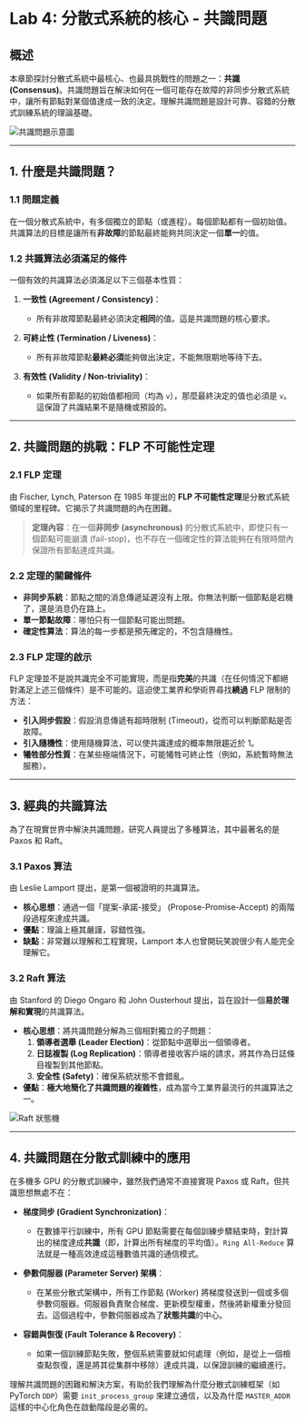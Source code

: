 # Lab 4: 分散式系統的核心 - 共識問題

## 概述

本章節探討分散式系統中最核心、也最具挑戰性的問題之一：**共識 (Consensus)**。共識問題旨在解決如何在一個可能存在故障的非同步分散式系統中，讓所有節點對某個值達成一致的決定。理解共識問題是設計可靠、容錯的分散式訓練系統的理論基礎。

![共識問題示意圖](https://pic2.zhimg.com/v2-b7e9b062137542283e3371f81d4a9914_1440w.jpg)

---

## 1. 什麼是共識問題？

### 1.1 問題定義

在一個分散式系統中，有多個獨立的節點（或進程）。每個節點都有一個初始值。共識算法的目標是讓所有**非故障**的節點最終能夠共同決定一個**單一**的值。

### 1.2 共識算法必須滿足的條件

一個有效的共識算法必須滿足以下三個基本性質：

1.  **一致性 (Agreement / Consistency)**：
    - 所有非故障節點最終必須決定**相同**的值。這是共識問題的核心要求。

2.  **可終止性 (Termination / Liveness)**：
    - 所有非故障節點**最終必須**能夠做出決定，不能無限期地等待下去。

3.  **有效性 (Validity / Non-triviality)**：
    - 如果所有節點的初始值都相同（均為 `v`），那麼最終決定的值也必須是 `v`。這保證了共識結果不是隨機或預設的。

---

## 2. 共識問題的挑戰：FLP 不可能性定理

### 2.1 FLP 定理

由 Fischer, Lynch, Paterson 在 1985 年提出的 **FLP 不可能性定理**是分散式系統領域的里程碑。它揭示了共識問題的內在困難。

> **定理內容**：在一個**非同步 (asynchronous)** 的分散式系統中，即使只有一個節點可能崩潰 (fail-stop)，也不存在一個確定性的算法能夠在有限時間內保證所有節點達成共識。

### 2.2 定理的關鍵條件

- **非同步系統**：節點之間的消息傳遞延遲沒有上限。你無法判斷一個節點是宕機了，還是消息仍在路上。
- **單一節點故障**：哪怕只有一個節點可能出問題。
- **確定性算法**：算法的每一步都是預先確定的，不包含隨機性。

### 2.3 FLP 定理的啟示

FLP 定理並不是說共識完全不可能實現，而是指**完美**的共識（在任何情況下都絕對滿足上述三個條件）是不可能的。這迫使工業界和學術界尋找**繞過** FLP 限制的方法：
- **引入同步假設**：假設消息傳遞有超時限制 (Timeout)，從而可以判斷節點是否故障。
- **引入隨機性**：使用隨機算法，可以使共識達成的概率無限趨近於 1。
- **犧牲部分性質**：在某些極端情況下，可能犧牲可終止性（例如，系統暫時無法服務）。

---

## 3. 經典的共識算法

為了在現實世界中解決共識問題，研究人員提出了多種算法，其中最著名的是 Paxos 和 Raft。

### 3.1 Paxos 算法

由 Leslie Lamport 提出，是第一個被證明的共識算法。
- **核心思想**：通過一個「提案-承諾-接受」 (Propose-Promise-Accept) 的兩階段過程來達成共識。
- **優點**：理論上極其嚴謹，容錯性強。
- **缺點**：非常難以理解和工程實現，Lamport 本人也曾開玩笑說很少有人能完全理解它。

### 3.2 Raft 算法

由 Stanford 的 Diego Ongaro 和 John Ousterhout 提出，旨在設計一個**易於理解和實現**的共識算法。
- **核心思想**：將共識問題分解為三個相對獨立的子問題：
    1.  **領導者選舉 (Leader Election)**：從節點中選舉出一個領導者。
    2.  **日誌複製 (Log Replication)**：領導者接收客戶端的請求，將其作為日誌條目複製到其他節點。
    3.  **安全性 (Safety)**：確保系統狀態不會錯亂。
- **優點**：**極大地簡化了共識問題的複雜性**，成為當今工業界最流行的共識算法之一。

![Raft 狀態機](https://pic3.zhimg.com/v2-9d35a3f3b97b0a3c2025d57b32d2e11d_1440w.jpg)

---

## 4. 共識問題在分散式訓練中的應用

在多機多 GPU 的分散式訓練中，雖然我們通常不直接實現 Paxos 或 Raft，但共識思想無處不在：

- **梯度同步 (Gradient Synchronization)**：
  - 在數據平行訓練中，所有 GPU 節點需要在每個訓練步驟結束時，對計算出的梯度達成**共識**（即，計算出所有梯度的平均值）。`Ring All-Reduce` 算法就是一種高效達成這種數值共識的通信模式。

- **參數伺服器 (Parameter Server) 架構**：
  - 在某些分散式架構中，所有工作節點 (Worker) 將梯度發送到一個或多個參數伺服器。伺服器負責聚合梯度、更新模型權重，然後將新權重分發回去。這個過程中，參數伺服器成為了**狀態共識**的中心。

- **容錯與恢復 (Fault Tolerance & Recovery)**：
  - 如果一個訓練節點失敗，整個系統需要就如何處理（例如，是從上一個檢查點恢復，還是將其從集群中移除）達成共識，以保證訓練的繼續進行。

理解共識問題的困難和解決方案，有助於我們理解為什麼分散式訓練框架（如 PyTorch `DDP`）需要 `init_process_group` 來建立通信，以及為什麼 `MASTER_ADDR` 這樣的中心化角色在啟動階段是必需的。
